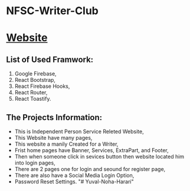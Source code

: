 # NFSC-Writer-Club
# [Website](https://nfsc-writer-club.web.app/)

## List of Used Framwork:
1. Google Firebase,
2. React Bootstrap,
3. React Firebase Hooks,
4. React Router,
5. React Toastify.

## The Projects Information:

- This is Independent Person Service Releted Website,
- This Website have many pages,
- This website a manily Created for a Writer,
- Frist home pages have Banner, Services, ExtraPart, and Footer,
- Then when someone click in sevices button then website located him into login pages,
- There are 2 pages one for login and seound for register page,
- There are also have a Social Media Login Option,
- Password Reset Settings.
"# Yuval-Noha-Harari" 
